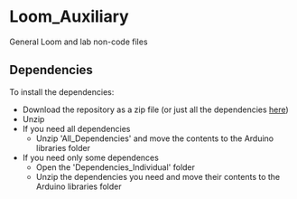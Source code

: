 # Loom_Auxiliary
General Loom and lab non-code files



## Dependencies

To install the dependencies:

- Download the repository as a zip file (or just all the dependencies [here](https://github.com/OPEnSLab-OSU/Loom_Auxiliary/blob/master/Dependencies/All_Dependencies.zip))
- Unzip
- If you need all dependencies
  - Unzip 'All_Dependencies' and move the contents to the Arduino libraries folder
- If you need only some dependences
  - Open the 'Dependencies_Individual' folder
  - Unzip the dependencies you need and move their contents to the Arduino libraries folder